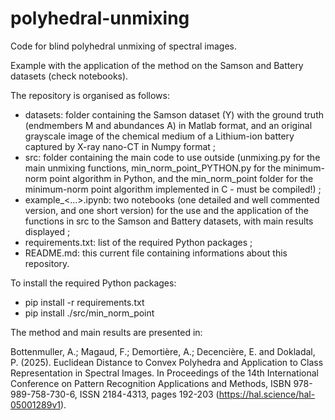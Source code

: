 # polyhedral-unmixing

Code for blind polyhedral unmixing of spectral images.

Example with the application of the method on the Samson and Battery datasets (check notebooks).

The repository is organised as follows:
* datasets: folder containing the Samson dataset (Y) with the ground truth (endmembers M and abundances A) in Matlab format, and an original grayscale image of the chemical medium of a Lithium-ion battery captured by X-ray nano-CT in Numpy format ;
* src: folder containing the main code to use outside (unmixing.py for the main unmixing functions, min_norm_point_PYTHON.py for the minimum-norm point algorithm in Python, and the min_norm_point folder for the minimum-norm point algorithm implemented in C - must be compiled!) ;
* example_<...>.ipynb: two notebooks (one detailed and well commented version, and one short version) for the use and the application of the functions in src to the Samson and Battery datasets, with main results displayed ;
* requirements.txt: list of the required Python packages ;
* README.md: this current file containing informations about this repository.

To install the required Python packages:
* pip install -r requirements.txt
* pip install ./src/min_norm_point

The method and main results are presented in:

Bottenmuller, A.; Magaud, F.; Demortière, A.; Decencière, E. and Dokladal, P. (2025). Euclidean Distance to Convex Polyhedra and Application to Class Representation in Spectral Images. In Proceedings of the 14th International Conference on Pattern Recognition Applications and Methods, ISBN 978-989-758-730-6, ISSN 2184-4313, pages 192-203 (https://hal.science/hal-05001289v1).

